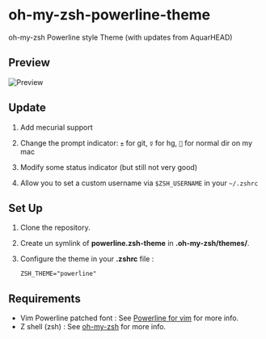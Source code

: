 oh-my-zsh-powerline-theme
=========================

oh-my-zsh Powerline style Theme (with updates from AquarHEAD)

Preview
------

![Preview](http://share.aquarhead.me/zsh-powerline.png)

Update
------

1. Add mecurial support

2. Change the prompt indicator: `±` for git, `☿` for hg, `` for normal dir on my mac

3. Modify some status indicator (but still not very good)

4. Allow you to set a custom username via `$ZSH_USERNAME` in your `~/.zshrc`


Set Up
------

1. Clone the repository.

2. Create un symlink of **powerline.zsh-theme** in **.oh-my-zsh/themes/**.

2. Configure the theme in your **.zshrc** file :

    ```
    ZSH_THEME="powerline"
    ```

Requirements
------------

* Vim Powerline patched font : See [Powerline for vim](https://github.com/Lokaltog/vim-powerline/tree/develop/fontpatcher) for more info.
* Z shell (zsh) : See [oh-my-zsh](https://github.com/robbyrussell/oh-my-zsh) for more info.
